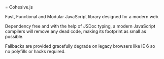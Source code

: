 = Cohesive.js

Fast, Functional and Modular JavaScript library designed for a modern web.

Dependency free and with the help of JSDoc typing, a modern JavaScript compilers will remove any dead code, making its footprint as small as possible.

Fallbacks are provided gracefully degrade on legacy browsers like IE 6 so no polyfills or hacks required.
